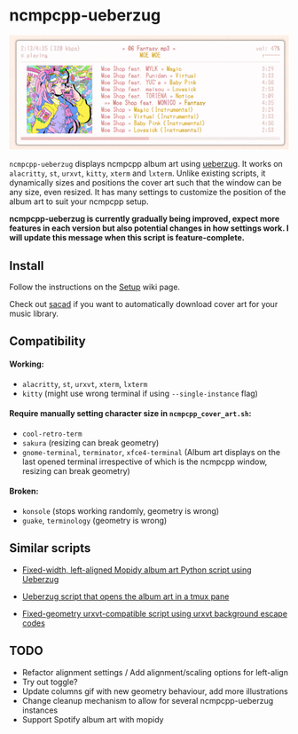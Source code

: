 # ncmpcpp-ueberzug

![ncmpcpp-ueberzug](img/demo.gif)

`ncmpcpp-ueberzug` displays ncmpcpp album art using [ueberzug](https://github.com/seebye/ueberzug). It works on `alacritty`, `st`, `urxvt`,  `kitty`, `xterm` and `lxterm`. Unlike existing scripts, it dynamically sizes and positions the cover art such that the window can be any size, even resized. It has many settings to customize the position of the album art to suit your ncmpcpp setup.

**ncmpcpp-ueberzug is currently gradually being improved, expect more features in each version but also potential changes in how settings work. I will update this message when this script is feature-complete.**

## Install

Follow the instructions on the [Setup](https://github.com/alnj/ncmpcpp-ueberzug/wiki/Setup) wiki page.

Check out [sacad](https://github.com/desbma/sacad) if you want to automatically download cover art for your music library.

## Compatibility

#### Working:
* `alacritty`, `st`, `urxvt`, `xterm`, `lxterm`
* `kitty` (might use wrong terminal if using `--single-instance` flag)

#### Require manually setting character size in `ncmpcpp_cover_art.sh`:
* `cool-retro-term` 
* `sakura` (resizing can break geometry)
* `gnome-terminal`, `terminator`, `xfce4-terminal`  (Album art displays on the last opened terminal irrespective of which is the ncmpcpp window, resizing can break geometry)

#### Broken:
* `konsole` (stops working randomly, geometry is wrong)
* `guake`, `terminology` (geometry is wrong)


## Similar scripts
* [Fixed-width, left-aligned Mopidy album art Python script using Ueberzug](https://www.reddit.com/r/unixporn/comments/addcrf/oc_mopidy_album_art_using_ueberzug/)

* [Ueberzug script that opens the album art in a tmux pane](https://www.reddit.com/r/unixporn/comments/9bifne/ncmpcpp_with_cover_art_ueberzug_tmux_edition/)

* [Fixed-geometry urxvt-compatible script using urxvt background escape codes](https://gist.github.com/vlevit/4588882)

## TODO

* Refactor alignment settings / Add alignment/scaling options for left-align
* Try out toggle?
* Update columns gif with new geometry behaviour, add more illustrations
* Change cleanup mechanism to allow for several ncmpcpp-ueberzug instances
* Support Spotify album art with mopidy

